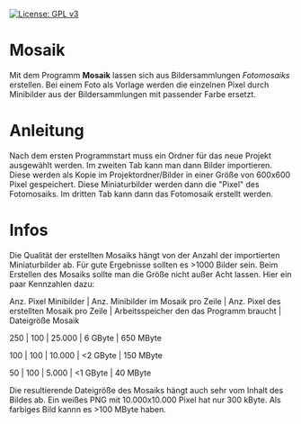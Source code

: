 
[![License: GPL v3](https://img.shields.io/badge/License-GPL%20v3-blue.svg)](http://www.gnu.org/licenses/gpl-3.0)

# Mosaik
Mit dem Programm **Mosaik** lassen sich aus Bildersammlungen *Fotomosaiks* erstellen. Bei einem Foto als Vorlage werden die einzelnen Pixel durch Minibilder aus der Bildersammlungen mit passender Farbe ersetzt.

# Anleitung
Nach dem ersten Programmstart muss ein Ordner für das neue Projekt ausgewählt werden. Im zweiten Tab kann man dann Bilder importieren. Diese werden als Kopie im Projektordner/Bilder in einer Größe von 600x600 Pixel gespeichert. Diese Miniaturbilder werden dann die "Pixel" des Fotomosaiks. Im dritten Tab kann dann das Fotomosaik erstellt werden.

# Infos
Die Qualität der erstellten Mosaiks hängt von der Anzahl der importierten Miniaturbilder ab. Für gute Ergebnisse sollten es >1000 Bilder sein. Beim Erstellen des Mosaiks sollte man die Größe nicht außer Acht lassen. Hier ein paar Kennzahlen dazu:

Anz. Pixel Minibilder | Anz. Minibilder im Mosaik pro Zeile | 
Anz. Pixel des erstellten Mosaik pro Zeile | 
Arbeitsspeicher den das Programm braucht | Dateigröße Mosaik

250 | 100 | 25.000 |  6 GByte | 650 MByte

100 | 100 | 10.000 | <2 GByte | 150 MByte

50 | 100 |  5.000 | <1 GByte |  40 MByte

Die resultierende Dateigröße des Mosaiks hängt auch sehr vom Inhalt des Bildes ab. Ein weißes PNG mit 10.000x10.000 Pixel hat nur 300 kByte. Als farbiges Bild kannn es >100 MByte haben.
